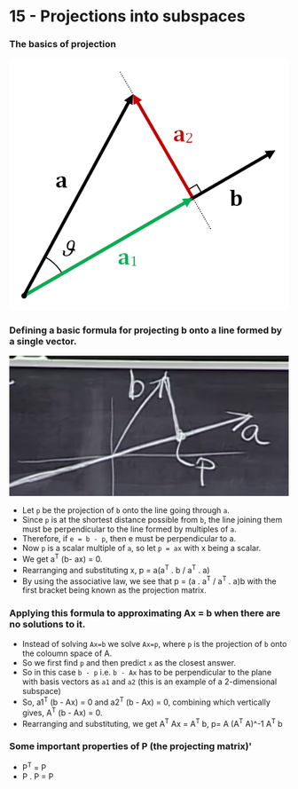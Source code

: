 # 15 - Projections into subspaces

### The basics of projection
![Projection image](./Images/MIT_15_projection.png)

### Defining a basic formula for projecting b onto a line formed by a single vector.
![Projection derivation example](./Images/MIT_15_basic.png)

- Let `p` be the projection of `b` onto the line going through `a`.
- Since `p` is at the shortest distance possible from `b`, the line joining them must be perpendicular to the line formed by multiples of `a`.
- Therefore, if `e = b - p`, then e must be perpendicular to a.
- Now `p` is a scalar multiple of `a`, so let `p = ax` with x being a scalar.
- We get a<sup>T</sup> (b- ax) = 0.
- Rearranging and substituting x, p = a(a<sup>T</sup>  . b / a<sup>T</sup>  . a)
- By using the associative law, we see that p = (a . a<sup>T</sup> / a<sup>T</sup>  . a)b with the first bracket being known as the projection matrix.

### Applying this formula to approximating Ax = b when there are no solutions to it.

- Instead of solving `Ax=b` we solve `Ax=p`, where `p` is the projection of `b` onto the coloumn space of A.
- So we first find `p` and then predict `x` as the closest answer.
- So in this case `b - p` i.e. `b - Ax` has to be perpendicular to the plane with basis vectors as `a1` and `a2` (this is an example of a 2-dimensional subspace)
- So, a1<sup>T</sup> (b - Ax) = 0 and a2<sup>T</sup> (b - Ax) = 0, combining which vertically gives, A<sup>T</sup> (b - Ax) = 0.
- Rearranging and substituting, we get A<sup>T</sup> Ax = A<sup>T</sup> b, p= A (A<sup>T</sup> A)^-1 A<sup>T</sup> b

### Some important properties of P (the projecting matrix)'
- P<sup>T</sup> = P
- P . P  = P

